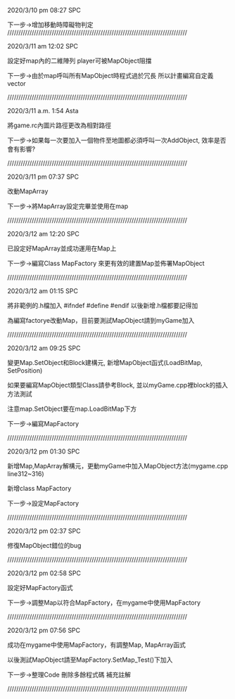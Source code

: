 2020/3/10 pm 08:27 SPC

下一步->增加移動時障礙物判定 
/////////////////////////////////////////////////////////////////////////////////

2020/3/11 am 12:02 SPC

設定好map內的二維陣列 player可被MapObject阻擋

下一步->由於map呼叫所有MapObject時程式過於冗長 所以計畫編寫自定義vector

/////////////////////////////////////////////////////////////////////////////////

2020/3/11 a.m. 1:54 Asta

將game.rc內圖片路徑更改為相對路徑

下一步->如果每一次要加入一個物件至地圖都必須呼叫一次AddObject, 效率是否會有影響?

/////////////////////////////////////////////////////////////////////////////////

2020/3/11 pm 07:37 SPC

改動MapArray

下一步->將MapArray設定完畢並使用在map

/////////////////////////////////////////////////////////////////////////////////

2020/3/12 am 12:20 SPC

已設定好MapArray並成功運用在Map上

下一步->編寫Class MapFactory 來更有效的建置Map並佈署MapObject

/////////////////////////////////////////////////////////////////////////////////

2020/3/12 am 01:15 SPC

將非範例的.h檔加入 	#ifndef	#define	#endif 以後新增.h檔都要記得加	

為編寫factorye改動Map，目前要測試MapObject請到myGame加入

/////////////////////////////////////////////////////////////////////////////////

2020/3/12 am 09:25 SPC

變更Map.SetObject和Block建構元, 新增MapObject函式(LoadBitMap, SetPosition)

如果要編寫MapObject類型Class請參考Block, 並以myGame.cpp裡block的插入方法測試

注意map.SetObject要在map.LoadBitMap下方

下一步->編寫MapFactory

/////////////////////////////////////////////////////////////////////////////////

2020/3/12 pm 01:30 SPC

新增Map,MapArray解構元，更動myGame中加入MapObject方法(mygame.cpp line312~316)

新增class MapFactory

下一步->設定MapFactory

/////////////////////////////////////////////////////////////////////////////////

2020/3/12 pm 02:37 SPC

修復MapObject錯位的bug

/////////////////////////////////////////////////////////////////////////////////

2020/3/12 pm 02:58 SPC

設定好MapFactory函式

下一步->調整Map以符合MapFactory，在mygame中使用MapFactory

/////////////////////////////////////////////////////////////////////////////////

2020/3/12 pm 07:56 SPC

成功在mygame中使用MapFactory，有調整Map, MapArray函式

以後測試MapObject請至MapFactory.SetMap_Test()下加入

下一步->整理Code 刪除多餘程式碼 補充註解

/////////////////////////////////////////////////////////////////////////////////